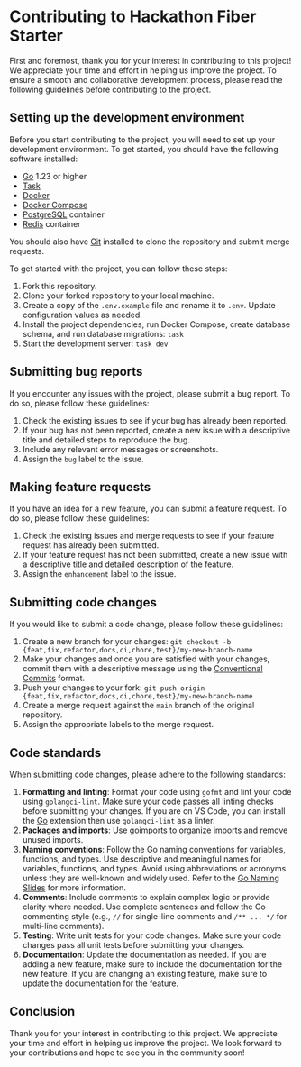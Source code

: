 # Contributing to Hackathon Fiber Starter

First and foremost, thank you for your interest in contributing to this project! We appreciate your time and effort in helping us improve the project. To ensure a smooth and collaborative development process, please read the following guidelines before contributing to the project.

## Setting up the development environment

Before you start contributing to the project, you will need to set up your development environment. To get started, you should have the following software installed:

- [Go](https://golang.org/) 1.23 or higher
- [Task](https://taskfile.dev/)
- [Docker](https://www.docker.com/)
- [Docker Compose](https://docs.docker.com/compose/)
- [PostgreSQL](https://hub.docker.com/_/postgres) container
- [Redis](https://hub.docker.com/_/redis) container

You should also have [Git](https://git-scm.com/) installed to clone the repository and submit merge requests.

To get started with the project, you can follow these steps:

1. Fork this repository.
2. Clone your forked repository to your local machine.
3. Create a copy of the `.env.example` file and rename it to `.env`. Update configuration values as needed.
4. Install the project dependencies, run Docker Compose, create database schema, and run database migrations: `task`
5. Start the development server: `task dev`

## Submitting bug reports

If you encounter any issues with the project, please submit a bug report. To do so, please follow these guidelines:

1. Check the existing issues to see if your bug has already been reported.
2. If your bug has not been reported, create a new issue with a descriptive title and detailed steps to reproduce the bug.
3. Include any relevant error messages or screenshots.
4. Assign the `bug` label to the issue.

## Making feature requests

If you have an idea for a new feature, you can submit a feature request. To do so, please follow these guidelines:

1. Check the existing issues and merge requests to see if your feature request has already been submitted.
2. If your feature request has not been submitted, create a new issue with a descriptive title and detailed description of the feature.
3. Assign the `enhancement` label to the issue.

## Submitting code changes

If you would like to submit a code change, please follow these guidelines:

1. Create a new branch for your changes: `git checkout -b {feat,fix,refactor,docs,ci,chore,test}/my-new-branch-name`
2. Make your changes and once you are satisfied with your changes, commit them with a descriptive message using the [Conventional Commits](https://www.conventionalcommits.org/en/v1.0.0) format.
3. Push your changes to your fork: `git push origin {feat,fix,refactor,docs,ci,chore,test}/my-new-branch-name`
4. Create a merge request against the `main` branch of the original repository.
5. Assign the appropriate labels to the merge request.

## Code standards

When submitting code changes, please adhere to the following standards:

1. **Formatting and linting**: Format your code using `gofmt` and lint your code using `golangci-lint`. Make sure your code passes all linting checks before submitting your changes. If you are on VS Code, you can install the [Go](https://marketplace.visualstudio.com/items?itemName=golang.Go) extension then use `golangci-lint` as a linter.
2. **Packages and imports**: Use goimports to organize imports and remove unused imports.
3. **Naming conventions**: Follow the Go naming conventions for variables, functions, and types. Use descriptive and meaningful names for variables, functions, and types. Avoid using abbreviations or acronyms unless they are well-known and widely used. Refer to the [Go Naming Slides](https://go.dev/talks/2014/names.slide) for more information.
4. **Comments**: Include comments to explain complex logic or provide clarity where needed. Use complete sentences and follow the Go commenting style (e.g., `//` for single-line comments and `/** ... */` for multi-line comments).
5. **Testing**: Write unit tests for your code changes. Make sure your code changes pass all unit tests before submitting your changes.
6. **Documentation**: Update the documentation as needed. If you are adding a new feature, make sure to include the documentation for the new feature. If you are changing an existing feature, make sure to update the documentation for the feature.

## Conclusion

Thank you for your interest in contributing to this project. We appreciate your time and effort in helping us improve the project. We look forward to your contributions and hope to see you in the community soon!
